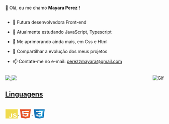   🙋 Olá, eu me chamo <strong> Mayara Perez !</strong>
 
  ##

- 🚀 Futura desenvolvedora Front-end
- 🌱 Atualmente estudando JavaScript, Typescript
- 💪 Me aprimorando ainda mais, em Css e Html
- 💞️ Compartilhar a evolução dos meus projetos
- 📫 Contate-me no e-mail: perezzmayara@gmail.com

  ##

 <div>
   <img align="right" alt="Gif" src="https://giphy.com/embed/OuMFETEGgiG6F2L3uO">
  <a href="https://github.com/MayaraPerez">
  <img height="150em" src="https://github-readme-stats.vercel.app/api?username=MayaraPerez&show_icons=true&theme=radical&include_all_commits=true&count_private=true"/>
  <img height="180em" src="https://github-readme-stats.vercel.app/api/top-langs/?username=MayaraPerez&layout=compact&langs_count=7&theme=radical"/>
</div>
  
  ##
  
  <h2>Linguagens</h2>
  <div style="display: inline_block"><br>
  <img align="center" alt="May-Js" height="30" width="40" src="https://raw.githubusercontent.com/devicons/devicon/master/icons/javascript/javascript-plain.svg">
  <img align="center" alt="May-HTML" height="30" width="40" src="https://raw.githubusercontent.com/devicons/devicon/master/icons/html5/html5-original.svg">
  <img align="center" alt="May-CSS" height="30" width="40" src="https://raw.githubusercontent.com/devicons/devicon/master/icons/css3/css3-original.svg">
  
</div>
   
  ##
